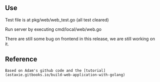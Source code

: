 ## Use
Test file is at pkg/web/web_test.go (all test cleared)
  
Run server by executing cmd/local/web/web.go
  
There are still some bug on frontend in this release, we are still working on it.

  ## Reference
    Based on Adam's github code and the [tutorial](astaxie.gitbooks.io/build-web-application-with-golang) 
